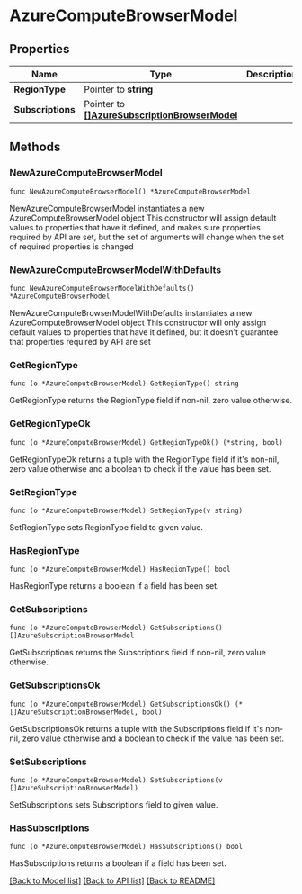 # AzureComputeBrowserModel

## Properties

Name | Type | Description | Notes
------------ | ------------- | ------------- | -------------
**RegionType** | Pointer to **string** |  | [optional] 
**Subscriptions** | Pointer to [**[]AzureSubscriptionBrowserModel**](AzureSubscriptionBrowserModel.md) |  | [optional] 

## Methods

### NewAzureComputeBrowserModel

`func NewAzureComputeBrowserModel() *AzureComputeBrowserModel`

NewAzureComputeBrowserModel instantiates a new AzureComputeBrowserModel object
This constructor will assign default values to properties that have it defined,
and makes sure properties required by API are set, but the set of arguments
will change when the set of required properties is changed

### NewAzureComputeBrowserModelWithDefaults

`func NewAzureComputeBrowserModelWithDefaults() *AzureComputeBrowserModel`

NewAzureComputeBrowserModelWithDefaults instantiates a new AzureComputeBrowserModel object
This constructor will only assign default values to properties that have it defined,
but it doesn't guarantee that properties required by API are set

### GetRegionType

`func (o *AzureComputeBrowserModel) GetRegionType() string`

GetRegionType returns the RegionType field if non-nil, zero value otherwise.

### GetRegionTypeOk

`func (o *AzureComputeBrowserModel) GetRegionTypeOk() (*string, bool)`

GetRegionTypeOk returns a tuple with the RegionType field if it's non-nil, zero value otherwise
and a boolean to check if the value has been set.

### SetRegionType

`func (o *AzureComputeBrowserModel) SetRegionType(v string)`

SetRegionType sets RegionType field to given value.

### HasRegionType

`func (o *AzureComputeBrowserModel) HasRegionType() bool`

HasRegionType returns a boolean if a field has been set.

### GetSubscriptions

`func (o *AzureComputeBrowserModel) GetSubscriptions() []AzureSubscriptionBrowserModel`

GetSubscriptions returns the Subscriptions field if non-nil, zero value otherwise.

### GetSubscriptionsOk

`func (o *AzureComputeBrowserModel) GetSubscriptionsOk() (*[]AzureSubscriptionBrowserModel, bool)`

GetSubscriptionsOk returns a tuple with the Subscriptions field if it's non-nil, zero value otherwise
and a boolean to check if the value has been set.

### SetSubscriptions

`func (o *AzureComputeBrowserModel) SetSubscriptions(v []AzureSubscriptionBrowserModel)`

SetSubscriptions sets Subscriptions field to given value.

### HasSubscriptions

`func (o *AzureComputeBrowserModel) HasSubscriptions() bool`

HasSubscriptions returns a boolean if a field has been set.


[[Back to Model list]](../README.md#documentation-for-models) [[Back to API list]](../README.md#documentation-for-api-endpoints) [[Back to README]](../README.md)


